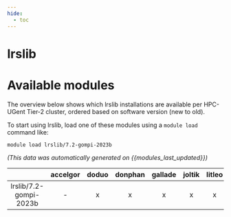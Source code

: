 ```yaml
---
hide:
  - toc
---
```


lrslib
======

# Available modules


The overview below shows which lrslib installations are available per HPC-UGent Tier-2 cluster, ordered based on software version (new to old).

To start using lrslib, load one of these modules using a `module load` command like:

```shell
module load lrslib/7.2-gompi-2023b
```

*(This data was automatically generated on {{modules_last_updated}})*

| |accelgor|doduo|donphan|gallade|joltik|litleo|shinx|
| :---: | :---: | :---: | :---: | :---: | :---: | :---: | :---: |
|lrslib/7.2-gompi-2023b|-|x|x|x|x|x|x|
